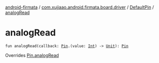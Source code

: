 [android-firmata](../../index.md) / [com.xujiaao.android.firmata.board.driver](../index.md) / [DefaultPin](index.md) / [analogRead](./analog-read.md)

# analogRead

`fun analogRead(callback: `[`Pin`](../-pin/index.md)`.(value: `[`Int`](https://kotlinlang.org/api/latest/jvm/stdlib/kotlin/-int/index.html)`) -> `[`Unit`](https://kotlinlang.org/api/latest/jvm/stdlib/kotlin/-unit/index.html)`): `[`Pin`](../-pin/index.md)

Overrides [Pin.analogRead](../-pin/analog-read.md)

